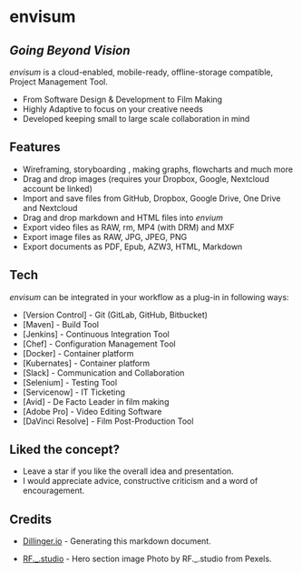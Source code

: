 # envisum
## _Going Beyond Vision_

_envisum_ is a cloud-enabled, mobile-ready, offline-storage compatible,
Project Management Tool.

- From Software Design & Development to Film Making 
- Highly Adaptive to focus on your creative needs
- Developed keeping small to large scale collaboration in mind

## Features

- Wireframing, storyboarding , making graphs, flowcharts and much more 
- Drag and drop images (requires your Dropbox, Google, Nextcloud account be linked)
- Import and save files from GitHub, Dropbox, Google Drive, One Drive and Nextcloud
- Drag and drop markdown and HTML files into _envium_
- Export video files as RAW, rm, MP4 (with DRM) and MXF
- Export image files as RAW, JPG, JPEG, PNG
- Export documents as PDF, Epub, AZW3, HTML, Markdown

## Tech

_envisum_ can be integrated in your workflow as a plug-in in following ways:

- [Version Control] - Git (GitLab, GitHub, Bitbucket)
- [Maven] - Build Tool
- [Jenkins] - Continuous Integration Tool
- [Chef] - Configuration Management Tool
- [Docker] - Container platform
- [Kubernates] - Container platform
- [Slack] - Communication and Collaboration
- [Selenium] - Testing Tool
- [Servicenow] - IT Ticketing
- [Avid] - De Facto Leader in film making
- [Adobe Pro] - Video Editing Software
- [DaVinci Resolve] - Film Post-Production Tool

## Liked the concept?
- Leave a star if you like the overall idea and presentation.
- I would appreciate advice, constructive criticism and a word of encouragement.

## Credits

- [Dillinger.io](https://dillinger.io/) - Generating this markdown document.

- [RF._.studio](https://www.pexels.com/photo/crop-african-american-student-studying-craters-of-moon-on-tablet-at-observatory-3825569/) - Hero section image Photo by RF._.studio from Pexels.